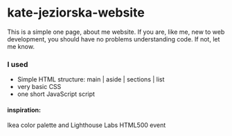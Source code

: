 # kate-jeziorska-website
This is a simple one page, about me website. If you are, like me, new to web development, you should have no problems understanding code. If not, let me know.

### I used
* Simple HTML structure: main | aside | sections | list 
* very basic CSS
* one short JavaScript script

#### inspiration:
Ikea color palette and Lighthouse Labs HTML500 event
